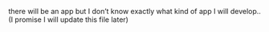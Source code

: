 there will be an app but I don’t know exactly what kind of app I will develop..
(I promise I will update this file later)
